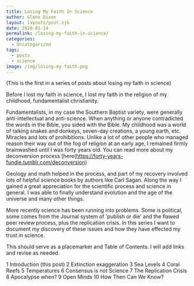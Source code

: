 ```yaml
---
title: Losing My Faith In Science
author: Glenn Dixon
layout: layouts/post.njk
date: 2020-01-14
permalink: /losing-my-faith-in-science/
categories:
  - Uncategorized
tags:
  - posts
  - science
image: /img/losing-my-faith.png
---
```

(This is the first in a series of posts about losing my faith in science)

Before I lost my faith in science, I lost my faith in the religion of my childhood, fundamentalist christianity.

Fundamentalists, in my case the Southern Baptist variety, were generally anti-intellectual and anti-science. When anything or anyone contradicted the words in the Bible, you sided with the Bible. My childhood was a world of talking snakes and donkeys, seven-day creations, a young earth, etc. Miracles and lots of prohibitions. Unlike a lot of other people who managed reason their way out of the fog of religion at an early age, I remained firmly brainwashed until I was forty years old. You can read more about my deconversion process [here(https://forty-years-fundie.tumblr.com/deconversion)

Geology and math helped in the process, and part of my recovery involved lots of helpful science books by authors like Carl Sagan. Along the way I gained a great appreciation for the scientific process and science in general. I was able to finally understand evolution and the age of the universe and many other things.

More recently science has been running into problems. Some is political, some comes from the Journal system of 'publish or die' and the flawed peer review process, plus the replication crisis. In this series I want to document my discovery of these issues and how they have effected my trust in science.

This should serve as a placemarker and Table of Contents. I will add links and revise as needed.

 1 Introduction (this post)
 2 Extinction exaggeration
 3 Sea Levels
 4 Coral Reefs
 5 Temperatures 
 6 Consensus is not Science
 7 The Replication Crisis
 8 Apocalypse when?
 9 Open Minds
10 How Then Can We Know?